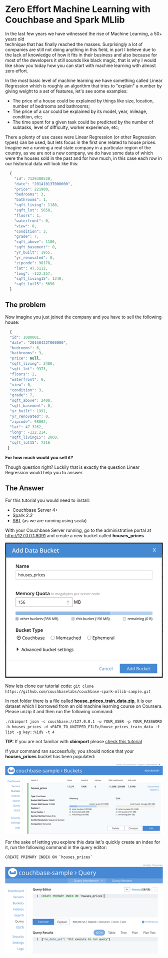 Zero Effort Machine Learning with Couchbase and Spark MLlib
=======================


In the last few years we have witnessed the rise of Machine Learning, a 50+ years old 	
technique that has finally reached the masses. Surprisingly a lot of companies are still not doing anything 
in this field, in part I believe due to the lack of knowledge of how it fits in their business and also because 
for most of the developers it still sounds like black magic, that is why I would like
show you today how you can start with machine learning with almost zero effort.

In the most basic level of machine learning we have something called Linear Regression which is roughly an algorithm 
that tries to "explain" a number by giving weight to a set of features, let's see some examples:

* The price of a house could be explained by things like size, location, number of bedrooms and bathrooms;
* The price of a car could be explained by its model, year, mileage, condition, etc;
* The time spent for a given task could be predicted by the number of subtasks, level of difficulty, worker experience, etc;


There a plenty of use cases were Linear Regression (or other Regression types) can be used, but lets focus in the first
one related to house prices. Imagine we a running a real state company in a particular region of 
the country, as we are not a new company, we do have some data of which were the houses sold in the past and
for how much, in this case each row in our historical data will look like this:

```javascript
  {
    "id": 7129300520,
    "date": "20141013T000000",
    "price": 221900,
    "bedrooms": 3,
    "bathrooms": 1,
    "sqft_living": 1180,
    "sqft_lot": 5650,
    "floors": 1,
    "waterfront": 0,
    "view": 0,
    "condition": 3,
    "grade": 7,
    "sqft_above": 1180,
    "sqft_basement": 0,
    "yr_built": 1955,
    "yr_renovated": 0,
    "zipcode": 98178,
    "lat": 47.5112,
    "long": -122.257,
    "sqft_living15": 1340,
    "sqft_lot15": 5650
  }
```

## The problem

Now imagine you just joined the company and you have to sell the following house:

```javascript
  {       
  "id": 1000001,
  "date": "20150422T000000",
  "bedrooms": 6,
  "bathrooms": 3,
  "price": null,
  "sqft_living": 2400,
  "sqft_lot": 9373,
  "floors": 2,
  "waterfront": 0,
  "view": 0,
  "condition": 3,
  "grade": 7,
  "sqft_above": 2400,
  "sqft_basement": 0,
  "yr_built": 1991,
  "yr_renovated": 0,
  "zipcode": 98002,
  "lat": 47.3262,
  "long": -122.214,
  "sqft_living15": 2060,
  "sqft_lot15": 7316
 }
```
**For how much would you sell it?**

Though question right? Luckily that is exactly the question Linear Regression would help you to answer.


## The Answer

For this tutorial you would need to install:

* Couchbase Server 4+
* Spark 2.2
* [SBT](http://www.scala-sbt.org/download.html) (as we are running using scala)

With your Couchbase Server running, go to the administrative portal at http://127.0.0.1:8091 and create a new bucket called
**houses_prices**

![bucket creation](imgs/bucket_creation.png "houses_prices bucket creation")


Now lets clone our tutorial code:
`git clone https://github.com/couchbaselabs/couchbase-spark-mllib-sample.git`

In root folder there is a file called **house_prices_train_data.zip**, it is our dataset which I borrowed from an old machine 
learning course on Coursera. Please unzip it and then run the following command:

`./cbimport json -c couchbase://127.0.0.1 -u YOUR_USER -p YOUR_PASSWORD -b houses_prices -d <PATH_TO_UNZIPED_FILE>/house_prices_train_data -f list -g key::%id% -t 4`

**TIP:** If you are not familiar with **cbimport** please [check this tutorial](https://developer.couchbase.com/documentation/server/current/tools/cbimport.html)


If your command ran successfully, you should notice that your **houses_prices** bucket has been populated:

![Index creation](imgs/filled_bucket.png "The houses_prices bucket has been populated.")

For the sake of letting you explore this data let's quickly create an index for it, run the following command in the query editor:

```
CREATE PRIMARY INDEX ON `houses_prices`
```

![Index creation](imgs/index_creation.png "Creating indexes for houses_prices bucket")









 










